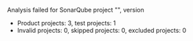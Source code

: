 Analysis failed for SonarQube project "", version 
- Product projects: 3, test projects: 1
- Invalid projects: 0, skipped projects: 0, excluded projects: 0
